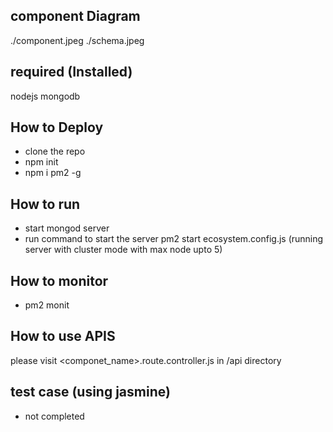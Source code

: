 
## component Diagram
./component.jpeg
./schema.jpeg

## required (Installed)
nodejs 
mongodb


## How to Deploy 

 - clone the repo
 - npm init
 - npm i pm2 -g

## How to run
  - start mongod server 
  - run command to start the server
    pm2 start ecosystem.config.js (running server with cluster mode with max node upto 5)

## How to monitor
  - pm2 monit



## How to use APIS
 please visit <componet_name>.route.controller.js in /api  directory 



## test case (using jasmine)
  - not completed